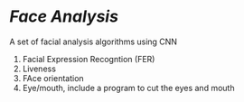 # *Face Analysis*
A set of facial analysis algorithms using CNN
1. Facial Expression Recogntion (FER)
2. Liveness
3. FAce orientation
4. Eye/mouth, include a program to cut the eyes and mouth
